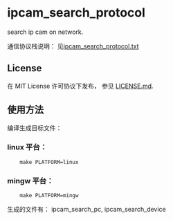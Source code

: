 ipcam_search_protocol
=====================

search ip cam on network.

通信协议栈说明： 见[ipcam_search_protocol.txt](ipcam_search_protocol.txt)

## License

在 MIT License 许可协议下发布， 参见 [LICENSE.md](LICENSE.md).

## 使用方法

编译生成目标文件：

### linux 平台：

		make PLATFORM=linux


### mingw 平台：

		make PLATFORM=mingw

  生成的文件有： ipcam_search_pc, ipcam_search_device
